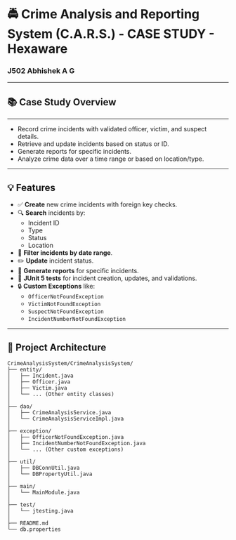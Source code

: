 # 🚔 Crime Analysis and Reporting System (C.A.R.S.) - CASE STUDY - Hexaware


### J502 Abhishek A G
---

## 📚 Case Study Overview
---
- Record crime incidents with validated officer, victim, and suspect details.
- Retrieve and update incidents based on status or ID.
- Generate reports for specific incidents.
- Analyze crime data over a time range or based on location/type.
---

## 💡 Features

- ✅ **Create** new crime incidents with foreign key checks.
- 🔍 **Search** incidents by:
  - Incident ID
  - Type
  - Status
  - Location
- 📅 **Filter incidents by date range**.
- ✏️ **Update** incident status.
- 📄 **Generate reports** for specific incidents.
- 🧪 **JUnit 5 tests** for incident creation, updates, and validations.
- 🔒 **Custom Exceptions** like:
  - `OfficerNotFoundException`
  - `VictimNotFoundException`
  - `SuspectNotFoundException`
  - `IncidentNumberNotFoundException`

---

## 🧱 Project Architecture
```
CrimeAnalysisSystem/CrimeAnalysisSystem/
├── entity/
│   ├── Incident.java
│   ├── Officer.java
│   ├── Victim.java
│   └── ... (Other entity classes)
│
├── dao/
│   ├── CrimeAnalysisService.java
│   └── CrimeAnalysisServiceImpl.java
│
├── exception/
│   ├── OfficerNotFoundException.java
│   ├── IncidentNumberNotFoundException.java
│   └── ... (Other custom exceptions)
│
├── util/
│   ├── DBConnUtil.java
│   └── DBPropertyUtil.java
│
├── main/
│   └── MainModule.java
│
├── test/
│   └── jtesting.java
│
├── README.md
└── db.properties

```

